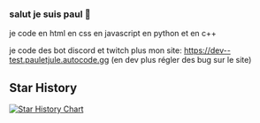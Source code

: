 ### salut je suis paul 👋

je code en html en css en javascript en python et en c++

je code des bot discord et twitch plus mon site: https://dev--test.pauletjule.autocode.gg (en dev plus régler des bug sur le site)

## Star History

[![Star History Chart](https://api.star-history.com/svg?repos=popolecool/le-site-en-bacup&type=Date)](https://star-history.com/#popolecool/le-site-en-bacup&Date)
